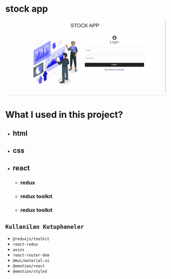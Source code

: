 # stock app

![gif](./Animation2.gif)

# What I used in this project?

- ## html
- ## css
- ## react
  - ### redux
  - ###  redux toolkıt
  - ###  redux toolkıt

## `Kullanilan Kutuphaneler`

- `@reduxjs/toolkit`
- `react-redux`
- `axios`
- `react-router-dom`
- `@mui/material-ui`
- `@emotion/react`
- `@emotion/styled`


